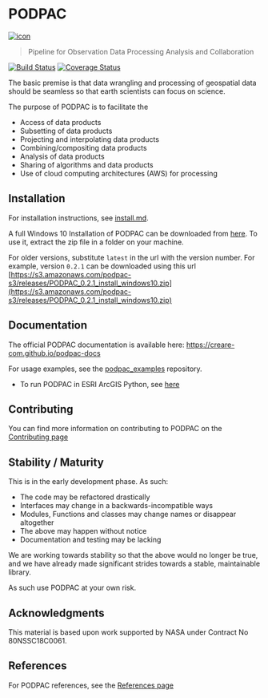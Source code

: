 # PODPAC 

[![icon](doc/source/_static/img/icon.png)](https://creare-com.github.io/podpac-docs)

> Pipeline for Observation Data Processing Analysis and Collaboration

[![Build Status](https://travis-ci.org/creare-com/podpac.svg?branch=develop)](https://travis-ci.org/creare-com/podpac)
[![Coverage Status](https://coveralls.io/repos/github/creare-com/podpac/badge.svg)](https://coveralls.io/github/creare-com/podpac)

The basic premise is that data wrangling and processing of geospatial data should be seamless 
so that earth scientists can focus on science. 

The purpose of PODPAC is to facilitate the
 * Access of data products
 * Subsetting of data products
 * Projecting and interpolating data products
 * Combining/compositing data products
 * Analysis of data products
 * Sharing of algorithms and data products
 * Use of cloud computing architectures (AWS) for processing
 
## Installation
For installation instructions, see [install.md](doc/source/install.md). 

A full Windows 10 Installation of PODPAC can be downloaded from [here](https://s3.amazonaws.com/podpac-s3/releases/PODPAC_latest_install_windows10.zip). To use it, extract the zip file in a folder on your machine.

For older versions, substitute `latest` in the url with the version number. For example, version `0.2.1` can be downloaded using this url [https://s3.amazonaws.com/podpac-s3/releases/PODPAC_0.2.1_install_windows10.zip](https://s3.amazonaws.com/podpac-s3/releases/PODPAC_0.2.1_install_windows10.zip)

## Documentation

The official PODPAC documentation is available here: https://creare-com.github.io/podpac-docs

For usage examples, see the [podpac_examples](https://github.com/creare-com/podpac_examples) repository. 

- To run PODPAC in ESRI ArcGIS Python, see [here](notes/packages_EsriPlus_Python.md)

## Contributing

You can find more information on contributing to PODPAC on the [Contributing page](https://creare-com.github.io/podpac-docs/contributing.html)

## Stability / Maturity

This is in the early development phase. As such:

* The code may be refactored drastically
* Interfaces may change in a backwards-incompatible ways
* Modules, Functions and classes may change names or disappear altogether
* The above may happen without notice
* Documentation and testing may be lacking

We are working towards stability so that the above would no longer be true, and we have already made significant strides towards a stable, maintainable library. 

As such use PODPAC at your own risk. 

## Acknowledgments

This material is based upon work supported by NASA under Contract No 80NSSC18C0061.

## References

For PODPAC references, see the [References page](https://creare-com.github.io/podpac-docs/references.html)
